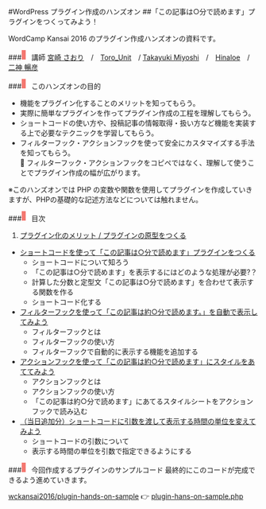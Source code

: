 #WordPress プラグイン作成のハンズオン
##「この記事は○分で読めます」プラグインをつくってみよう！

WordCamp Kansai 2016 のプラグイン作成ハンズオンの資料です。

###![](images/title.png)講師
[宮崎 さおり](https://profiles.wordpress.org/saorimiyazaki/)　/　[Toro_Unit](https://profiles.wordpress.org/toro_unit)　/ [Takayuki Miyoshi](https://profiles.wordpress.org/takayukister/)　/　[Hinaloe](https://profiles.wordpress.org/hnle/)　/　[二神 暢彦](https://profiles.wordpress.org/n2gami)

###![](images/title.png)このハンズオンの目的
* 機能をプラグイン化することのメリットを知ってもらう。
* 実際に簡単なプラグインを作ってプラグイン作成の工程を理解してもらう。
* ショートコードの使い方や、投稿記事の情報取得・扱い方など機能を実装する上で必要なテクニックを学習してもらう。
* フィルターフック・アクションフックを使って安全にカスタマイズする手法を知ってもらう。  
	:speech_balloon: フィルターフック・アクションフックをコピペではなく、理解して使うことでプラグイン作成の幅が広がります。


※このハンズオンでは PHP の変数や関数を使用してプラグインを作成していきますが、PHPの基礎的な記述方法などについては触れません。

###![](images/title.png)目次

1. [プラグイン化のメリット / プラグインの原型をつくる](https://github.com/wckansai2016/plugin-hands-on/blob/master/plugin_hands_on_1.md)
+  [ショートコードを使って「この記事は○分で読めます」プラグインをつくる](https://github.com/wckansai2016/plugin-hands-on/blob/master/plugin_hands_on_2.md)
    + ショートコードについて知ろう
    + 「この記事は○分で読めます」を表示するにはどのような処理が必要?？
    + 計算した分数と定型文「この記事は○分で読めます」を合わせて表示する関数を作る
    + ショートコード化する 
+ [フィルターフックを使って「この記事は約○分で読めます。」を自動で表示してみよう](https://github.com/wckansai2016/plugin-hands-on/blob/master/plugin_hands_on_3.md)
    + フィルターフックとは
    + フィルターフックの使い方
    + フィルターフックで自動的に表示する機能を追加する
+ [アクションフックを使って「この記事は約○分で読めます」にスタイルをあててみよう](https://github.com/wckansai2016/plugin-hands-on/blob/master/plugin_hands_on_4.md)
    + アクションフックとは
    + アクションフックの使い方
    + 「この記事は約○分で読めます」にあてるスタイルシートをアクションフックで読み込む
+ [（当日追加分）ショートコードに引数を渡して表示する時間の単位を変えてみよう](https://github.com/wckansai2016/plugin-hands-on/blob/master/plugin_hands_on_4.md)
    + ショートコードの引数について
    + 表示する時間の単位を引数で指定できるようにする

###![](images/title.png)今回作成するプラグインのサンプルコード
最終的にこのコードが完成できるよう進めていきます。

[wckansai2016/plugin-hands-on-sample](https://github.com/wckansai2016/plugin-hands-on-sample) :point_right: [plugin-hans-on-sample.php](https://github.com/wckansai2016/plugin-hands-on-sample/blob/master/plugin-hans-on-sample.php)
